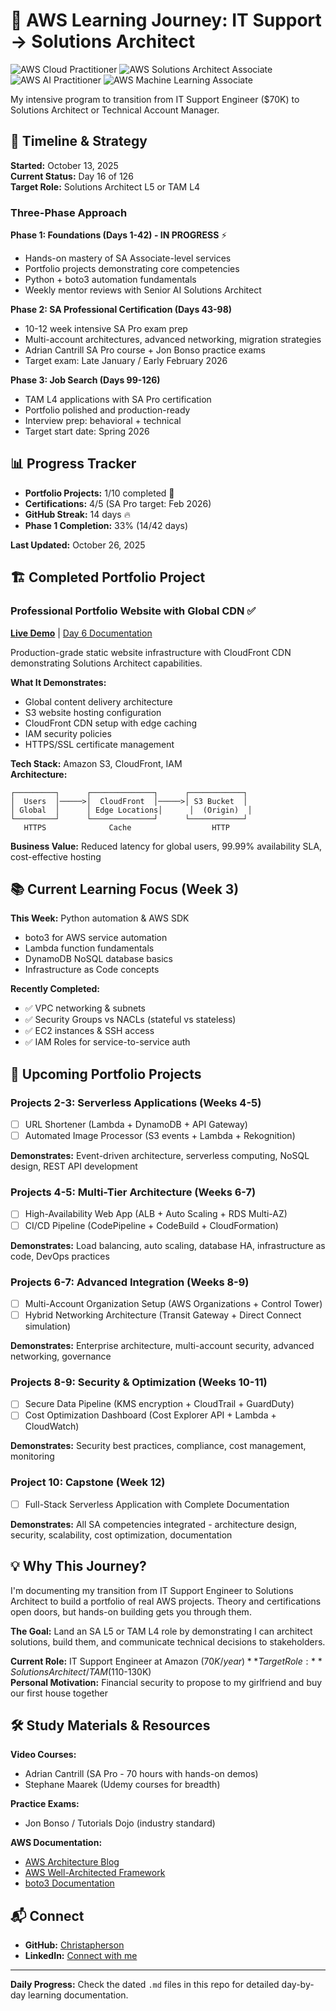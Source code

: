 # 🚀 AWS Learning Journey: IT Support → Solutions Architect

![AWS Cloud Practitioner](https://img.shields.io/badge/AWS-Cloud%20Practitioner-FF9900?style=for-the-badge&logo=amazon-aws&logoColor=white)
![AWS Solutions Architect Associate](https://img.shields.io/badge/AWS-Solutions%20Architect%20Associate-FF9900?style=for-the-badge&logo=amazon-aws&logoColor=white)
![AWS AI Practitioner](https://img.shields.io/badge/AWS-AI%20Practitioner-FF9900?style=for-the-badge&logo=amazon-aws&logoColor=white)
![AWS Machine Learning Associate](https://img.shields.io/badge/AWS-ML%20Associate-FF9900?style=for-the-badge&logo=amazon-aws&logoColor=white)

My intensive program to transition from IT Support Engineer ($70K) to Solutions Architect or Technical Account Manager.

## 📅 Timeline & Strategy

**Started:** October 13, 2025  
**Current Status:** Day 16 of 126  
**Target Role:** Solutions Architect L5 or TAM L4  

### Three-Phase Approach

**Phase 1: Foundations (Days 1-42) - IN PROGRESS** ⚡
- Hands-on mastery of SA Associate-level services
- Portfolio projects demonstrating core competencies
- Python + boto3 automation fundamentals
- Weekly mentor reviews with Senior AI Solutions Architect

**Phase 2: SA Professional Certification (Days 43-98)**
- 10-12 week intensive SA Pro exam prep
- Multi-account architectures, advanced networking, migration strategies
- Adrian Cantrill SA Pro course + Jon Bonso practice exams
- Target exam: Late January / Early February 2026

**Phase 3: Job Search (Days 99-126)**
- TAM L4 applications with SA Pro certification
- Portfolio polished and production-ready
- Interview prep: behavioral + technical
- Target start date: Spring 2026

## 📊 Progress Tracker

- **Portfolio Projects:** 1/10 completed 🎯
- **Certifications:** 4/5 (SA Pro target: Feb 2026)
- **GitHub Streak:** 14 days 🔥
- **Phase 1 Completion:** 33% (14/42 days)

**Last Updated:** October 26, 2025

## 🏗️ Completed Portfolio Project

### Professional Portfolio Website with Global CDN ✅
**[Live Demo](https://d3sow6jxmgyxlc.cloudfront.net/)** | [Day 6 Documentation](2025-10-18.md)

Production-grade static website infrastructure with CloudFront CDN demonstrating Solutions Architect capabilities.

**What It Demonstrates:**
- Global content delivery architecture
- S3 website hosting configuration
- CloudFront CDN setup with edge caching
- IAM security policies
- HTTPS/SSL certificate management

**Tech Stack:** Amazon S3, CloudFront, IAM  
**Architecture:**
```
┌─────────┐      ┌──────────────┐      ┌────────────┐
│  Users  │─────>│  CloudFront  │─────>│ S3 Bucket  │
│ Global  │      │ Edge Locations│      │  (Origin)  │
└─────────┘      └──────────────┘      └────────────┘
   HTTPS              Cache                  HTTP
```

**Business Value:** Reduced latency for global users, 99.99% availability SLA, cost-effective hosting

## 📚 Current Learning Focus (Week 3)

**This Week:** Python automation & AWS SDK
- boto3 for AWS service automation
- Lambda function fundamentals
- DynamoDB NoSQL database basics
- Infrastructure as Code concepts

**Recently Completed:**
- ✅ VPC networking & subnets
- ✅ Security Groups vs NACLs (stateful vs stateless)
- ✅ EC2 instances & SSH access
- ✅ IAM Roles for service-to-service auth

## 🎯 Upcoming Portfolio Projects

### Projects 2-3: Serverless Applications (Weeks 4-5)
- [ ] URL Shortener (Lambda + DynamoDB + API Gateway)
- [ ] Automated Image Processor (S3 events + Lambda + Rekognition)

**Demonstrates:** Event-driven architecture, serverless computing, NoSQL design, REST API development

### Projects 4-5: Multi-Tier Architecture (Weeks 6-7)
- [ ] High-Availability Web App (ALB + Auto Scaling + RDS Multi-AZ)
- [ ] CI/CD Pipeline (CodePipeline + CodeBuild + CloudFormation)

**Demonstrates:** Load balancing, auto scaling, database HA, infrastructure as code, DevOps practices

### Projects 6-7: Advanced Integration (Weeks 8-9)
- [ ] Multi-Account Organization Setup (AWS Organizations + Control Tower)
- [ ] Hybrid Networking Architecture (Transit Gateway + Direct Connect simulation)

**Demonstrates:** Enterprise architecture, multi-account security, advanced networking, governance

### Projects 8-9: Security & Optimization (Weeks 10-11)
- [ ] Secure Data Pipeline (KMS encryption + CloudTrail + GuardDuty)
- [ ] Cost Optimization Dashboard (Cost Explorer API + Lambda + CloudWatch)

**Demonstrates:** Security best practices, compliance, cost management, monitoring

### Project 10: Capstone (Week 12)
- [ ] Full-Stack Serverless Application with Complete Documentation

**Demonstrates:** All SA competencies integrated - architecture design, security, scalability, cost optimization, documentation

## 💡 Why This Journey?

I'm documenting my transition from IT Support Engineer to Solutions Architect to build a portfolio of real AWS projects. Theory and certifications open doors, but hands-on building gets you through them. 

**The Goal:** Land an SA L5 or TAM L4 role by demonstrating I can architect solutions, build them, and communicate technical decisions to stakeholders.

**Current Role:** IT Support Engineer at Amazon ($70K/year)  
**Target Role:** Solutions Architect / TAM ($110-130K)  
**Personal Motivation:** Financial security to propose to my girlfriend and buy our first house together

## 🛠️ Study Materials & Resources

**Video Courses:**
- Adrian Cantrill (SA Pro - 70 hours with hands-on demos)
- Stephane Maarek (Udemy courses for breadth)

**Practice Exams:**
- Jon Bonso / Tutorials Dojo (industry standard)

**AWS Documentation:**
- [AWS Architecture Blog](https://aws.amazon.com/blogs/architecture/)
- [AWS Well-Architected Framework](https://aws.amazon.com/architecture/well-architected/)
- [boto3 Documentation](https://boto3.amazonaws.com/v1/documentation/api/latest/index.html)

## 📬 Connect

- **GitHub:** [Christapherson](https://github.com/Christapherson)
- **LinkedIn:** [Connect with me](https://linkedin.com/in/christaphersongrant)

---

**Daily Progress:** Check the dated `.md` files in this repo for detailed day-by-day learning documentation.
